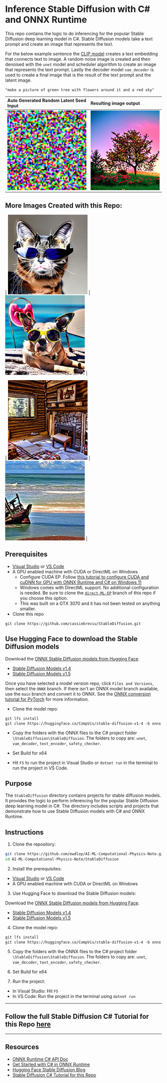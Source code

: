 # Inference Stable Diffusion with C# and ONNX Runtime

This repo contains the logic to do inferencing for the popular Stable Diffusion deep learning model in C#.  Stable Diffusion models take a text prompt and create an image that represents the text.

For the below example sentence the [CLIP model](https://huggingface.co/docs/transformers/model_doc/clip) creates a text embedding that connects text to image. A random noise image is created and then denoised with the `unet` model and scheduler algorithm to create an image that represents the text prompt. Lastly the decoder model `vae_decoder` is used to create a final image that is the result of the text prompt and the latent image.

```text
"make a picture of green tree with flowers around it and a red sky" 
```
| Auto Generated Random Latent Seed Input | Resulting image output|
| :--- | :--- |
<img src="images/latent.png" width="256" height="256" alt="Image of browser inferencing on sample images."/> | <img src="images/sample-output-stablediff.png" width="256" height="256" alt="Image of browser inferencing on sample images."/> |

## More Images Created with this Repo:

| <img src="images/cat-sunglasses.png" width="256" height="256" alt="Image of browser inferencing on sample images."/> | <img src="images/dog-beach-sample.png" width="256" height="256" alt="Image of browser inferencing on sample images."/> |

| <img src="images/cabin.png" width="256" height="256" alt="Image of browser inferencing on sample images."/> | <img src="images/shipwreck.png" width="256" height="256" alt="Image of browser inferencing on sample images."/> |

## Prerequisites

- [Visual Studio](https://visualstudio.microsoft.com/downloads/) or [VS Code](https://code.visualstudio.com/Download)
- A GPU enabled machine with CUDA or DirectML on Windows
    - Configure CUDA EP.  Follow [this tutorial to configure CUDA and cuDNN for GPU with ONNX Runtime and C# on Windows 11](https://onnxruntime.ai/docs/tutorials/csharp/csharp-gpu.html)
    - Windows comes with DirectML support. No additional configuration is needed. Be sure to clone the [`direct-ML-EP`](https://github.com/cassiebreviu/StableDiffusion/tree/direct-ML-EP) branch of this repo if you choose this option.
    - This was built on a GTX 3070 and it has not been tested on anything smaller.
- Clone this repo
```git
git clone https://github.com/cassiebreviu/StableDiffusion.git
```

## Use Hugging Face to download the Stable Diffusion models

Download the [ONNX Stable Diffusion models from Hugging Face](https://huggingface.co/models?sort=downloads&search=Stable+Diffusion).

 - [Stable Diffusion Models v1.4](https://huggingface.co/CompVis/stable-diffusion-v1-4/tree/onnx)
 - [Stable Diffusion Models v1.5](https://huggingface.co/runwayml/stable-diffusion-v1-5/tree/onnx)


Once you have selected a model version repo, click `Files and Versions`, then select the `ONNX` branch. If there isn't an ONNX model branch available, use the `main` branch and convert it to ONNX. See the [ONNX conversion tutorial for PyTorch](https://learn.microsoft.com/windows/ai/windows-ml/tutorials/pytorch-convert-model) for more information.

- Clone the model repo:
```text
git lfs install
git clone https://huggingface.co/CompVis/stable-diffusion-v1-4 -b onnx
```

- Copy the folders with the ONNX files to the C# project folder `\StableDiffusion\StableDiffusion`. The folders to copy are: `unet`, `vae_decoder`, `text_encoder`, `safety_checker`.

- Set Build for x64 

- Hit `F5` to run the project in Visual Studio or `dotnet run` in the terminal to run the project in VS Code.

## Purpose

The `StableDiffusion` directory contains projects for stable diffusion models. It provides the logic to perform inferencing for the popular Stable Diffusion deep learning model in C#. The directory includes scripts and projects that demonstrate how to use Stable Diffusion models with C# and ONNX Runtime.

## Instructions

1. Clone the repository:

```bash
git clone https://github.com/ewdlop/AI-ML-Computational-Physics-Note.git
cd AI-ML-Computational-Physics-Note/StableDiffusion
```

2. Install the prerequisites:

- [Visual Studio](https://visualstudio.microsoft.com/downloads/) or [VS Code](https://code.visualstudio.com/Download)
- A GPU enabled machine with CUDA or DirectML on Windows

3. Use Hugging Face to download the Stable Diffusion models:

Download the [ONNX Stable Diffusion models from Hugging Face](https://huggingface.co/models?sort=downloads&search=Stable+Diffusion).

- [Stable Diffusion Models v1.4](https://huggingface.co/CompVis/stable-diffusion-v1-4/tree/onnx)
- [Stable Diffusion Models v1.5](https://huggingface.co/runwayml/stable-diffusion-v1-5/tree/onnx)

4. Clone the model repo:

```text
git lfs install
git clone https://huggingface.co/CompVis/stable-diffusion-v1-4 -b onnx
```

5. Copy the folders with the ONNX files to the C# project folder `\StableDiffusion\StableDiffusion`. The folders to copy are: `unet`, `vae_decoder`, `text_encoder`, `safety_checker`.

6. Set Build for x64

7. Run the project:

- In Visual Studio: Hit `F5`
- In VS Code: Run the project in the terminal using `dotnet run`

_____________________
## Follow the full Stable Diffusion C# Tutorial for this Repo [here](https://onnxruntime.ai/docs/tutorials/csharp/stable-diffusion-csharp.html)

__________________________
##  Resources
- [ONNX Runtime C# API Doc](https://onnxruntime.ai/docs/api/csharp/api)
- [Get Started with C# in ONNX Runtime](https://onnxruntime.ai/docs/get-started/with-csharp.html)
- [Hugging Face Stable Diffusion Blog](https://huggingface.co/blog/stable_diffusion)
- [Stable Diffusion C# Tutorial for this Repo](https://onnxruntime.ai/docs/tutorials/csharp/stable-diffusion-csharp.html)
